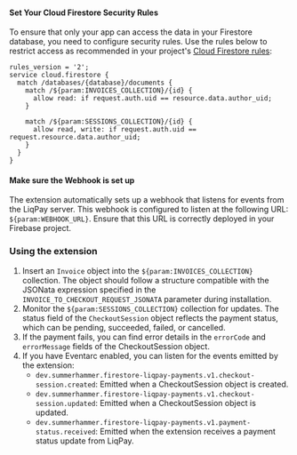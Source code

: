 #### Set Your Cloud Firestore Security Rules

To ensure that only your app can access the data in your Firestore database, you need to configure security rules. Use the rules below to restrict access as recommended in your project's [Cloud Firestore rules](https://console.firebase.google.com/project/${param:PROJECT_ID}/firestore/rules):

```
rules_version = '2';
service cloud.firestore {
  match /databases/{database}/documents {
    match /${param:INVOICES_COLLECTION}/{id} {
      allow read: if request.auth.uid == resource.data.author_uid;
    }

    match /${param:SESSIONS_COLLECTION}/{id} {
      allow read, write: if request.auth.uid == request.resource.data.author_uid;
    }
  }
}
```

#### Make sure the Webhook is set up
The extension automatically sets up a webhook that listens for events from the 
LiqPay server. This webhook is configured to listen at the following URL: 
`${param:WEBHOOK_URL}`. Ensure that this URL is correctly deployed in your 
Firebase project.

### Using the extension

1. Insert an `Invoice` object into the `${param:INVOICES_COLLECTION}` collection. 
   The object should follow a structure compatible with the JSONata expression 
   specified in the `INVOICE_TO_CHECKOUT_REQUEST_JSONATA` parameter during 
   installation.
2. Monitor the `${param:SESSIONS_COLLECTION}` collection for updates. 
   The status field of the `CheckoutSession` object reflects the payment status, 
   which can be pending, succeeded, failed, or cancelled.
3. If the payment fails, you can find error details in the `errorCode` and 
   `errorMessage` fields of the CheckoutSession object.
4. If you have Eventarc enabled, you can listen for the events emitted by the 
   extension:
    - `dev.summerhammer.firestore-liqpay-payments.v1.checkout-session.created`: Emitted when a CheckoutSession object is created.
    - `dev.summerhammer.firestore-liqpay-payments.v1.checkout-session.updated`: Emitted when a CheckoutSession object is updated.
    - `dev.summerhammer.firestore-liqpay-payments.v1.payment-status.received`: Emitted when the extension receives a payment status update from LiqPay.
